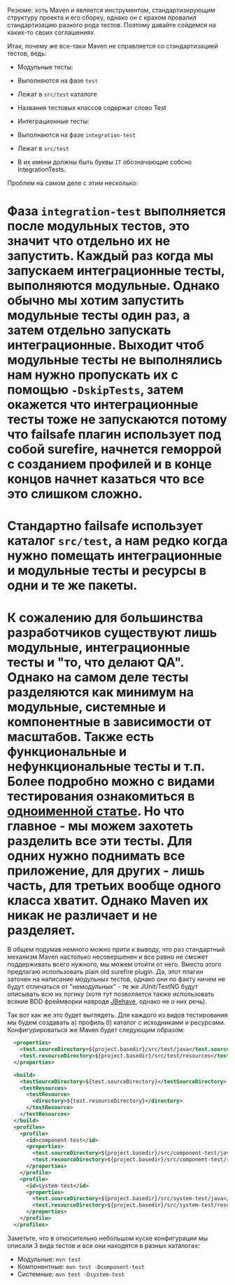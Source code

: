 Резюме: хоть Maven и является инструментом, стандартизирующим структуру проекта и его сборку, однако он с крахом провалил стандартизацию разного рода тестов. Поэтому давайте сойдемся на каких-то своих соглашениях.

Итак, почему же все-таки Maven не справляется со стандартизацией тестов, ведь:
* Модульные тесты: 
 * Выполняются на фазе `test` 
 * Лежат в `src/test` каталоге
 * Названия тестовых классов содержат слово Test

* Интеграционные тесты:
 * Выполнаются на фазе `integration-test`
 * Лежат в `src/test`
 * В их имени должны быть буквы `IT` обозначающие собсно IntegrationTests.

Проблем на самом деле с этим несколько:
 # Фаза `integration-test` выполняется после модульных тестов, это значит что отдельно их не запустить. Каждый раз когда мы запускаем интеграционные тесты, выполняются модульные. Однако обычно мы хотим запустить модульные тесты один раз, а затем отдельно запускать интеграционные. Выходит чтоб модульные тесты не выполнялись нам нужно пропускать их с помощью `-DskipTests`, затем окажется что интеграционные тесты тоже не запускаются потому что failsafe плагин использует под собой surefire, начнется геморрой с созданием профилей и в конце концов начнет казаться что все это слишком сложно.
 # Стандартно failsafe использует каталог `src/test`, а нам редко когда нужно помещать интеграционные и модульные тесты и ресурсы в одни и те же пакеты.
 # К сожалению для большинства разработчиков существуют лишь модульные, интеграционные тесты и "то, что делают QA". Однако на самом деле тесты разделяются как минимум на модульные, системные и компонентные в зависимости от масштабов. Также есть функциональные и нефункциональные тесты и т.п. Более подробно можно с видами тестирования ознакомиться в [одноименной статье](http://articles.javatalks.ru/articles/4). Но что главное - мы можем захотеть разделить все эти тесты. Для одних нужно поднимать все приложение, для других - лишь часть, для третьих вообще одного класса хватит. Однако Maven их никак не различает и не разделяет.

В общем подумав немного можно прити к выводу, что раз стандартный механизм Maven настолько несовершенен и все равно не сможет поддерживать всего нужного, мы можем отойти от него. Вместо этого предлагаю использовать plain old surefire plugin. Да, этот плагин заточен на написание модульных тестов, однако они по факту ничем не будут отличаться от "немодульных" - те же JUnit/TestNG будут описывать всю их логику (хотя тут позволяется также использовать всякие BDD фреймворки навроде [JBehave](http://jbehave.org/), однако не о них речь).

Так вот как же это будет выглядеть. Для каждого из видов тестирования мы будем создавать а) профиль б) каталог с исходниками и ресурсами. Конфигурироваться же Maven будет следующим образом:
```xml
  <properties>
    <test.sourceDirectory>${project.basedir}/src/test/java</test.sourceDirectory>
    <test.resourceDirectory>${project.basedir}/src/test/resources</test.resourceDirectory>
  </properties>

  <build>
    <testSourceDirectory>${test.sourceDirectory}</testSourceDirectory>
    <testResources>
      <testResource>
        <directory>${test.resourceDirectory}</directory>
      </testResource>
    </testResources>
  </build>
  <profiles>
    <profile>
      <id>component-test</id>
      <properties>
        <test.sourceDirectory>${project.basedir}/src/component-test/java</test.sourceDirectory>
        <test.resourceDirectory>${project.basedir}/src/component-test/resources</test.resourceDirectory>
      </properties>
    </profile>
    <profile>
      <id>system-test</id>
      <properties>
        <test.sourceDirectory>${project.basedir}/src/system-test/java</test.sourceDirectory>
        <test.resourceDirectory>${project.basedir}/src/system-test/resources</test.resourceDirectory>
      </properties>
    </profile>
  </profiles>
```
Заметьте, что в относительно небольшом куске конфигурации мы описали 3 вида тестов и все они находятся в разных каталогах:
* Модульные: `mvn test`
* Компонентные: `mvn test -Dcomponent-test`
* Системные: `mvn test -Dsystem-test`
